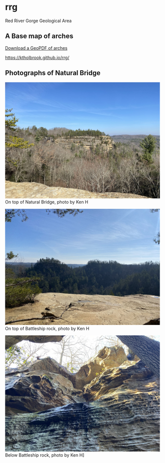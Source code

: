 # rrg

Red River Gorge Geological Area

## A Base map of arches

[Download a GeoPDF of arches](basemap/rrg-arches.pdf)

https://ktholbrook.github.io/rrg/

## Photographs of Natural Bridge

![On top of Natural Bridge, photo by Ken H](basemap/onBridge.jpg) On top of Natural Bridge, photo by Ken H

![On top of Battleship rock, photo by Ken H](basemap/onBattle.jpeg) On top of Battleship rock, photo by Ken H

![Below Battleship rock, photo by Ken H](basemap/belowBattle2.jpg) Below Battleship rock, photo by Ken H]